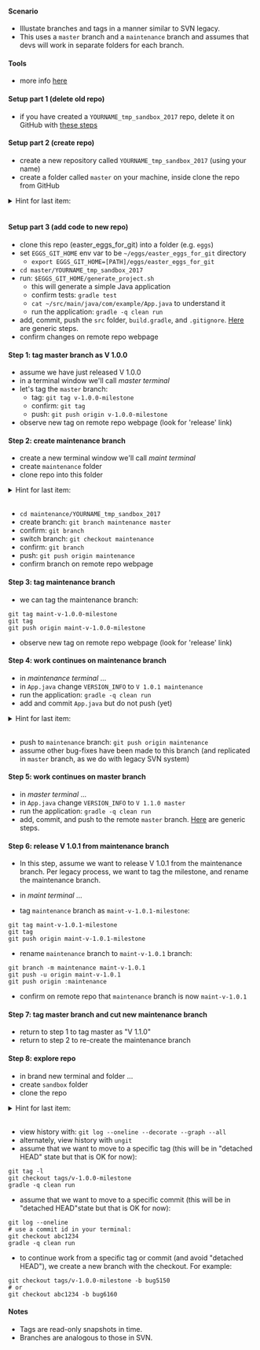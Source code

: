 
#### Scenario

* Illustate branches and tags in a manner similar to SVN legacy.
* This uses a `master` branch and a `maintenance` branch and assumes that devs will work in separate folders for each branch.

#### Tools

* more info [here](../reference_doc/Tools.md)

#### Setup part 1 (delete old repo)

* if you have created a `YOURNAME_tmp_sandbox_2017` repo, delete it on GitHub with [these steps](../reference_doc/DeleteRepo.md)

#### Setup part 2 (create repo)

* create a new repository called `YOURNAME_tmp_sandbox_2017` (using your name)
* create a folder called `master` on your machine, inside clone the repo from GitHub
<details><summary>Hint for last item:</summary>
<p><pre>
cd master
# change repo as appropriate:
git clone https://github.com/codetojoy/YOURNAME_tmp_sandbox_2017.git
</pre></p></details>
<br/>

#### Setup part 3 (add code to new repo)

* clone this repo (easter_eggs_for_git) into a folder (e.g. `eggs`)
* set `EGGS_GIT_HOME` env var to be `~/eggs/easter_eggs_for_git` directory
    * `export EGGS_GIT_HOME=[PATH]/eggs/easter_eggs_for_git`
* `cd master/YOURNAME_tmp_sandbox_2017`
* run: `$EGGS_GIT_HOME/generate_project.sh` 
    * this will generate a simple Java application
    * confirm tests: `gradle test`
    * `cat ~/src/main/java/com/example/App.java` to understand it
    * run the application: `gradle -q clean run`
* add, commit, push the `src` folder, `build.gradle`, and `.gitignore`. [Here](../reference_doc/Commit.md) are generic steps.
* confirm changes on remote repo webpage

#### Step 1: tag master branch as V 1.0.0

* assume we have just released V 1.0.0
* in a terminal window we'll call _master terminal_
* let's tag the `master` branch:
    * tag: `git tag v-1.0.0-milestone`
    * confirm: `git tag`
    * push: `git push origin v-1.0.0-milestone`
* observe new tag on remote repo webpage (look for 'release' link)

#### Step 2: create maintenance branch

* create a new terminal window we'll call _maint terminal_
* create `maintenance` folder
* clone repo into this folder
<details><summary>Hint for last item:</summary>
<p><pre>
# change repo as appropriate:
git clone https://github.com/codetojoy/YOURNAME_tmp_sandbox_2017.git
</pre></p></details>
</details>
<br/>

* `cd maintenance/YOURNAME_tmp_sandbox_2017`
* create branch: `git branch maintenance master`
* confirm: `git branch`
* switch branch: `git checkout maintenance`
* confirm: `git branch`
* push: `git push origin maintenance`
* confirm branch on remote repo webpage

#### Step 3: tag maintenance branch

* we can tag the maintenance branch:
```
git tag maint-v-1.0.0-milestone
git tag
git push origin maint-v-1.0.0-milestone
```
* observe new tag on remote repo webpage (look for 'release' link)

#### Step 4: work continues on maintenance branch

* in _maintenance terminal_ ...
* in `App.java` change `VERSION_INFO` to `V 1.0.1 maintenance`
* run the application: `gradle -q clean run`
* add and commit `App.java` but do not push (yet)
<details><summary>Hint for last item:</summary>
<p><pre>
git status
git add src/**/App.java
git commit -m "useful message here"
</pre></p></details>
<br/>

* push to `maintenance` branch: `git push origin maintenance`
* assume other bug-fixes have been made to this branch (and replicated in `master` branch, as we do with legacy SVN system)

#### Step 5: work continues on master branch

* in _master terminal_ ...
* in `App.java` change `VERSION_INFO` to `V 1.1.0 master`
* run the application: `gradle -q clean run`
* add, commit, and push to the remote `master` branch. [Here](../reference_doc/Commit.md) are generic steps.

#### Step 6: release V 1.0.1 from maintenance branch

* In this step, assume we want to release V 1.0.1 from the maintenance branch. Per legacy process, we want to tag the milestone, and rename the maintenance branch.

* in _maint terminal_ ...
* tag `maintenance` branch as `maint-v-1.0.1-milestone`:
```
git tag maint-v-1.0.1-milestone
git tag
git push origin maint-v-1.0.1-milestone
```
* rename `maintenance` branch to `maint-v-1.0.1` branch: 
```
git branch -m maintenance maint-v-1.0.1
git push -u origin maint-v-1.0.1
git push origin :maintenance
```
* confirm on remote repo that `maintenance` branch is now `maint-v-1.0.1`

#### Step 7: tag master branch and cut new maintenance branch

* return to step 1 to tag master as "V 1.1.0"
* return to step 2 to re-create the maintenance branch

#### Step 8: explore repo

* in brand new terminal and folder ...
* create `sandbox` folder
* clone the repo 
<details><summary>Hint for last item:</summary>
<p><pre>
cd sandbox
# change repo as appropriate:
git clone https://github.com/codetojoy/YOURNAME_tmp_sandbox_2017.git
</pre></p></details>
<br/>

* view history with: `git log --oneline --decorate --graph --all`
* alternately, view history with `ungit`
* assume that we want to move to a specific tag (this will be in "detached HEAD" state but that is OK for now):
```
git tag -l
git checkout tags/v-1.0.0-milestone
gradle -q clean run
```
* assume that we want to move to a specific commit (this will be in "detached HEAD"state but that is OK for now):
```
git log --oneline
# use a commit id in your terminal:
git checkout abc1234
gradle -q clean run
``` 
* to continue work from a specific tag or commit (and avoid "detached HEAD"), we create a new branch with the checkout. For example:
```
git checkout tags/v-1.0.0-milestone -b bug5150
# or
git checkout abc1234 -b bug6160
```

#### Notes

* Tags are read-only snapshots in time.
* Branches are analogous to those in SVN.
